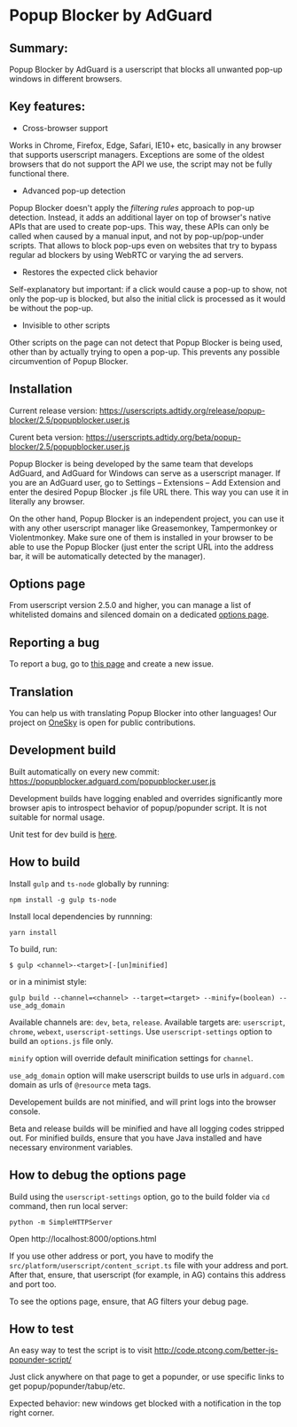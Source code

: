 # Popup Blocker by AdGuard

## Summary:

Popup Blocker by AdGuard is a userscript that blocks all unwanted pop-up windows in different browsers.

## Key features:

- Cross-browser support

Works in Chrome, Firefox, Edge, Safari, IE10+ etc, basically in any browser that supports userscript managers. Exceptions are some of the oldest browsers that do not support the API we use, the script may not be fully functional there.

- Advanced pop-up detection

Popup Blocker doesn't apply the _filtering rules_ approach to pop-up detection. Instead, it adds an additional layer on top of browser's native APIs that are used to create pop-ups. This way, these APIs can only be called when caused by a manual input, and not by pop-up/pop-under scripts. That allows to block pop-ups even on websites that try to bypass regular ad blockers by using WebRTC or varying the ad servers.

- Restores the expected click behavior

Self-explanatory but important: if a click would cause a pop-up to show, not only the pop-up is blocked, but also the initial click is processed as it would be without the pop-up.

- Invisible to other scripts

Other scripts on the page can not detect that Popup Blocker is being used, other than by actually trying to open a pop-up. This prevents any possible circumvention of Popup Blocker.

## Installation

Current release version: https://userscripts.adtidy.org/release/popup-blocker/2.5/popupblocker.user.js

Curent beta version: https://userscripts.adtidy.org/beta/popup-blocker/2.5/popupblocker.user.js

Popup Blocker is being developed by the same team that develops AdGuard, and AdGuard for Windows can serve as a userscript manager. If you are an AdGuard user, go to Settings – Extensions – Add Extension and enter the desired Popup Blocker .js file URL there. This way you can use it in literally any browser.

On the other hand, Popup Blocker is an independent project, you can use it with any other userscript manager like Greasemonkey, Tampermonkey or Violentmonkey. Make sure one of them is installed in your browser to be able to use the Popup Blocker (just enter the script URL into the address bar, it will be automatically detected by the manager).

## Options page

From userscript version 2.5.0 and higher, you can manage a list of whitelisted domains and silenced domain on a dedicated [options page](https://popupblocker.adguard.com/options.html).

## Reporting a bug

To report a bug, go to [this page](https://github.com/AdguardTeam/PopupBlocker/issues) and create a new issue.

## Translation

You can help us with translating Popup Blocker into other languages! Our project on [OneSky](https://adguard.oneskyapp.com/collaboration/project?id=124184) is open for public contributions.

## Development build

Built automatically on every new commit:
https://popupblocker.adguard.com/popupblocker.user.js

Development builds have logging enabled and overrides significantly more browser apis to introspect behavior of popup/popunder script. It is not suitable for normal usage.

Unit test for dev build is [here](https://popupblocker.adguard.com/test/).

## How to build

Install `gulp` and `ts-node` globally by running:

```
npm install -g gulp ts-node
```

Install local dependencies by runnning:

```
yarn install
```

To build, run:

```
$ gulp <channel>-<target>[-[un]minified]
```

or in a minimist style:

```
gulp build --channel=<channel> --target=<target> --minify=(boolean) --use_adg_domain
```

Available channels are: `dev`, `beta`, `release`.
Available targets are: `userscript`, `chrome`, `webext`, `userscript-settings`.
Use `userscript-settings` option to build an `options.js` file only.

`minify` option will override default minification settings for `channel`.

`use_adg_domain` option will make userscript builds to use urls in `adguard.com` domain as urls of `@resource` meta tags.

Developement builds are not minified, and will print logs into the browser console.

Beta and release builds will be minified and have all logging codes stripped out.
For minified builds, ensure that you have Java installed and have necessary environment variables.

## How to debug the options page

Build using the `userscript-settings` option, go to the build folder via `cd` command, then run local server:

```
python -m SimpleHTTPServer
```

Open http://localhost:8000/options.html

If you use other address or port, you have to modify the `src/platform/userscript/content_script.ts` file with your address and port.
After that, ensure, that userscript (for example, in AG) contains this address and port too.

To see the options page, ensure, that AG filters your debug page.

## How to test

An easy way to test the script is to visit http://code.ptcong.com/better-js-popunder-script/

Just click anywhere on that page to get a popunder, or use specific links to get popup/popunder/tabup/etc.

Expected behavior: new windows get blocked with a notification in the top right corner.
